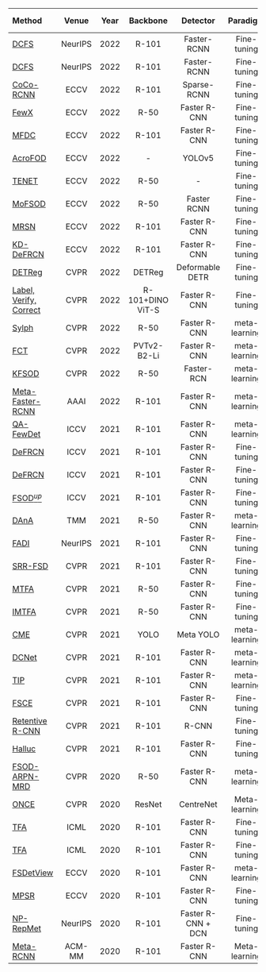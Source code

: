 | Method | Venue | Year| Backbone|Detector|Paradigm|Setting| COCO 1/5/10/30-shot AP |Code|
| :-----|:-----:|:-----:|:---:|:---:|:----:|:-----|:-----:|:-----:|
[DCFS](https://openreview.net/pdf?id=dVXO3Orjmxk)| NeurIPS | 2022| R-101| Faster-RCNN |Fine-tuning|FSOD| 8.1/16.6/19.5/22.7 |[PyTorch](https://csgaobb.github.io/Projects/DCFS)|
[DCFS](https://openreview.net/pdf?id=dVXO3Orjmxk)| NeurIPS | 2022| R-101| Faster-RCNN |Fine-tuning|gFSOD|6.2/15.7/18.3/21.9 |[PyTorch](https://csgaobb.github.io/Projects/DCFS)|
|[CoCo-RCNN](https://www.ecva.net/papers/eccv_2022/papers_ECCV/papers/136860056.pdf)| ECCV |2022|R-101|Sparse-RCNN| Fine-tuning |FSOD|5.2/-/16.4/19.2|[PyTorch](https://github.com/Phoenix-V/coco-rcnn)|
[FewX](https://www.ecva.net/papers/eccv_2022/papers_ECCV/papers/136790707.pdf)|ECCV|2022| R-50 |Faster R-CNN|Fine-tuning|FSOD|-/15.1/-/-|[PyTorch](https://github.com/fanq15/FewX)|
[MFDC](https://www.ecva.net/papers/eccv_2022/papers_ECCV/papers/136690569.pdf)|ECCV|2022| R-101 |Faster R-CNN|Fine-tuning|FSOD|10.8/16.4/19.4/22.7|[PyTorch](https://github.com/WuShuang1998/MFDC)|
[AcroFOD](https://www.ecva.net/papers/eccv_2022/papers_ECCV/papers/136930661.pdf)|ECCV|2022|-|YOLOv5|Fine-tuning|-|-/-/-/- |[PyTorch](https://github.com/Hlings/AcroFOD)|
[TENET](https://www.ecva.net/papers/eccv_2022/papers_ECCV/papers/136800300.pdf)|ECCV|2022|R-50|-|Fine-tuning|FSOD|-/-/19.1/- |[PyTorch](https://github.com/ZS123-lang/TENET)|
|[MoFSOD](https://www.ecva.net/papers/eccv_2022/papers_ECCV/papers/136800354.pdf)|ECCV|2022|R-50|Faster RCNN|Fine-tuning|-|-/-/-/- |[-](https://github.com/amazon-research/few-shot-object-detection-benchmark)|
|[MRSN](https://www.ecva.net/papers/eccv_2022/papers_ECCV/papers/136800388.pdf)|ECCV|2022|R-101|Faster R-CNN|Fine-tuning|FSOD|-/-/15.7/17.5 |[-](https://github.com/MMatx/MRSN)|
|[KD-DeFRCN](https://www.ecva.net/papers/eccv_2022/papers_ECCV/papers/136700279.pdf)|ECCV|2022|R-101|Faster R-CNN|Fine-tuning|FSOD|-/-/18.9/22.6 |-|
|[DETReg](https://arxiv.org/pdf/2106.04550.pdf) |CVPR|2022|DETReg|Deformable DETR|Fine-tuning|gFSOD|-/-/~~25.0~~/~~30.0~~| [PyTorch](https://github.com/amirbar/DETReg)|
|[Label, Verify, Correct](https://openaccess.thecvf.com/content/CVPR2022/papers/Kaul_Label_Verify_Correct_A_Simple_Few_Shot_Object_Detection_Method_CVPR_2022_paper.pdf)| CVPR |2022|R-101+DINO ViT-S|Faster R-CNN|Fine-tuning|FSOD| -/-/17.8/24.5|[PyTorch](https://github.com/prannaykaul/lvc)|
|[Sylph](https://openaccess.thecvf.com/content/CVPR2022/papers/Yin_Sylph_A_Hypernetwork_Framework_for_Incremental_Few-Shot_Object_Detection_CVPR_2022_paper.pdf)| CVPR |2022|R-50|Faster R-CNN| meta-learning|iFSOD|-/-/-/-|-|
|[FCT](https://openaccess.thecvf.com/content/CVPR2022/papers/Han_Few-Shot_Object_Detection_With_Fully_Cross-Transformer_CVPR_2022_paper.pdf)| CVPR |2022|PVTv2-B2-Li| Faster R-CNN |meta-learning|FSOD|5.6/14.0/17.1/21.4|[PyTorch](https://github.com/GuangxingHan/FCT)|
|[KFSOD](https://openaccess.thecvf.com/content/CVPR2022/papers/Zhang_Kernelized_Few-Shot_Object_Detection_With_Efficient_Integral_Aggregation_CVPR_2022_paper.pdf)| CVPR |2022|R-50|Faster-RCN|meta-learning|FSOD|-/-/18.5/-|[-](https://github.com/ZS123-lang/KFSOD)|
|[Meta-Faster-RCNN](https://arxiv.org/abs/2104.07719)| AAAI |2022|R-101|Faster R-CNN| meta-learning|FSOD|5.1/10.8/12.7/16.6|[PyTorch](https://github.com/GuangxingHan/Meta-Faster-R-CNN)|
|[QA-FewDet](https://arxiv.org/abs/2112.09791)| ICCV |2021|R-101|Faster R-CNN| meta-learning|FSOD|4.9/9.7/11.6/16.5|[PyTorch](https://github.com/GuangxingHan/QA-FewDet)|
|[DeFRCN](https://openaccess.thecvf.com/content/ICCV2021/papers/Qiao_DeFRCN_Decoupled_Faster_R-CNN_for_Few-Shot_Object_Detection_ICCV_2021_paper.pdf) | ICCV | 2021|R-101|Faster R-CNN| Fine-tuning|FSOD|7.7/15.9/18.5/22.6|[PyTorch](https://github.com/er-muyue/DeFRCN)
|[DeFRCN](https://openaccess.thecvf.com/content/ICCV2021/papers/Qiao_DeFRCN_Decoupled_Faster_R-CNN_for_Few-Shot_Object_Detection_ICCV_2021_paper.pdf) | ICCV | 2021|R-101|Faster R-CNN| Fine-tuning|gFSOD|4.8/13.6/16.8/21.2|[PyTorch](https://github.com/er-muyue/DeFRCN)
|[FSOD$^{up}$](https://openaccess.thecvf.com/content/ICCV2021/papers/Wu_Universal-Prototype_Enhancing_for_Few-Shot_Object_Detection_ICCV_2021_paper.pdf)| ICCV |2021|R-101|Faster R-CNN|Fine-tuning|gFSOD|-/-/11.0/15.6|[PyTorch](https://github.com/AmingWu/UP-FSOD)
|[DAnA](https://arxiv.org/pdf/2102.12152.pdf)|TMM|2021|R-50|Faster R-CNN|meta-learning|FSOD|-/-/18.6/21.6|[PyTorch](https://github.com/Tung-I/Dual-awareness-Attention-for-Few-shot-Object-Detection)|
|[FADI](https://proceedings.neurips.cc/paper/2021/file/8a1e808b55fde9455cb3d8857ed88389-Paper.pdf)| NeurIPS |2021|R-101|Faster R-CNN|Fine-tuning|gFSOD| 5.7/10.1/12.2/16.1|[PyTorch](https://github.com/yhcao6/FADI)|
|[SRR-FSD](https://openaccess.thecvf.com/content/CVPR2021/papers/Zhu_Semantic_Relation_Reasoning_for_Shot-Stable_Few-Shot_Object_Detection_CVPR_2021_paper.pdf)|CVPR|2021|R-101|Faster R-CNN|Fine-tuning|FSOD| -/-/11.3/14.7|-|
|[MTFA](https://openaccess.thecvf.com/content/CVPR2021/papers/Ganea_Incremental_Few-Shot_Instance_Segmentation_CVPR_2021_paper.pdf)| CVPR |2021|R-50|Faster R-CNN|Fine-tuning|gFSOD| 2.4/6.6/8.5/-|[PyTorch](https://github.com/danganea/iMTFA)|
|[IMTFA](https://openaccess.thecvf.com/content/CVPR2021/papers/Ganea_Incremental_Few-Shot_Instance_Segmentation_CVPR_2021_paper.pdf)| CVPR |2021|R-50|Faster R-CNN|Fine-tuning|iFSOD| 3.3/6.2/7.1/-|[PyTorch](https://github.com/danganea/iMTFA)|
|[CME](https://openaccess.thecvf.com/content/CVPR2021/papers/Li_Beyond_Max-Margin_Class_Margin_Equilibrium_for_Few-Shot_Object_Detection_CVPR_2021_paper.pdf)|CVPR|2021|YOLO|Meta YOLO|meta-learning|gFSOD|-/-/15.1/16.9|[PyTorch](https://github.com/Bohao-Lee/CME)|
|[DCNet](https://openaccess.thecvf.com/content/CVPR2021/papers/Hu_Dense_Relation_Distillation_With_Context-Aware_Aggregation_for_Few-Shot_Object_Detection_CVPR_2021_paper.pdf)|CVPR|2021|R-101|Faster R-CNN|meta-learning|FSOD| -/-/12.8/18.6|[](https://github.com/hzhupku/DCNet)|
|[TIP](https://openaccess.thecvf.com/content/CVPR2021/papers/Li_Transformation_Invariant_Few-Shot_Object_Detection_CVPR_2021_paper.pdf)|CVPR|2021|R-101|Faster R-CNN|meta-learning|FSOD|-/-/16.3/18.3|-|
|[FSCE](https://openaccess.thecvf.com/content/CVPR2021/papers/Sun_FSCE_Few-Shot_Object_Detection_via_Contrastive_Proposal_Encoding_CVPR_2021_paper.pdf)|CVPR|2021|R-101|Faster R-CNN |Fine-tuning|FSOD|-/-/11.1/15.3|[PyTorch](https://github.com/MegviiDetection/FSCE)|
|[Retentive R-CNN](https://openaccess.thecvf.com/content/CVPR2021/papers/Fan_Generalized_Few-Shot_Object_Detection_Without_Forgetting_CVPR_2021_paper.pdf)|CVPR|2021|R-101|R-CNN|Fine-tuning|gFSOD|-/8.3/10.5/13.8|[PyTorch](https://github.com/Megvii-BaseDetection/GFSD)|
|[Halluc](https://openaccess.thecvf.com/content/CVPR2021/papers/Zhang_Hallucination_Improves_Few-Shot_Object_Detection_CVPR_2021_paper.pdf)|CVPR|2021|R-101|Faster R-CNN|Fine-tuning|FSOD|4.4/-/-/-|[-](https://github.com/pppplin/HallucFsDet)
|[FSOD-ARPN-MRD](https://arxiv.org/abs/1908.01998)|CVPR |2020|R-50|Faster R-CNN|meta-learning|MetaTest| -/-/-/-/|[-](https://github.com/fanq15/Few-Shot-Object-Detection-Dataset)|
|[ONCE](https://openaccess.thecvf.com/content_CVPR_2020/papers/Perez-Rua_Incremental_Few-Shot_Object_Detection_CVPR_2020_paper.pdf)|CVPR|2020|ResNet|CentreNet|Meta-learning |iFSOD| -/-/-/-/|-|
|[TFA](https://arxiv.org/abs/2003.06957)| ICML|2020|R-101|Faster R-CNN|Fine-tuning|FSOD|-/-/10.0/13.7|[PyTorch](https://github.com/ucbdrive/few-shot-object-detection)|
|[TFA](https://arxiv.org/abs/2003.06957)| ICML|2020|R-101|Faster R-CNN|Fine-tuning|gFSOD|1.9/7.0/9.1/12.1|[PyTorch](https://github.com/ucbdrive/few-shot-object-detection)|
|[FSDetView](https://www.ecva.net/papers/eccv_2020/papers_ECCV/papers/123620188.pdf)|ECCV|2020|R-101|Faster R-CNN |meta-learning|FSOD|-/-/12.5/14.7|[PyTorch](http://imagine.enpc.fr/~xiaoy/FSDetView/)
|[MPSR](https://arxiv.org/pdf/2007.09384.pdf)| ECCV |2020|R-101|Faster R-CNN| Fine-tuning|FSOD|-/-/9.8/14.1|[PyTorch](https://github.com/jiaxi-wu/MPSR)|
|[NP-RepMet](https://arxiv.org/pdf/2010.11714.pdf)|NeurIPS|2020|R-101| Faster R-CNN + DCN|Fine-tuning|FSOD| -/-/-/-|[MXNet](https://github.com/yang-yk/NP-RepMet)|
[Meta-RCNN](https://dl.acm.org/doi/10.1145/3394171.3413832)| ACM-MM |2020|R-101|Faster R-CNN |Meta-learning |FSOD|-/-/8.7/12.4|-|
